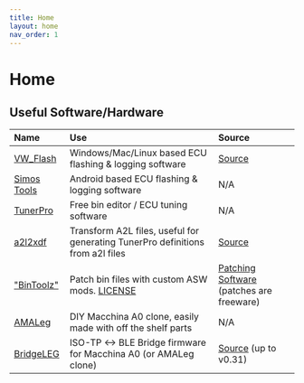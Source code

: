```yaml
---
title: Home
layout: home
nav_order: 1
---
```

# Home

## Useful Software/Hardware

| Name                                                                            | Use                                                                                                           | Source                                                                             |
| :------------------------------------------------------------------------------ | :------------------------------------------------------------------------------------------------------------ | :--------------------------------------------------------------------------------- |
| [VW_Flash](https://github.com/bri3d/VW_Flash/releases)                          | Windows/Mac/Linux based ECU flashing & logging software                                                       | [Source](https://github.com/bri3d/VW_Flash)                                        |
| [Simos Tools](https://play.google.com/store/apps/details?id=com.app.simostools) | Android based ECU flashing & logging software                                                                 | N/A                                                                                |
| [TunerPro](https://www.tunerpro.net/downloadApp.htm)                            | Free bin editor / ECU tuning software                                                                         | N/A                                                                                |
| [a2l2xdf](https://github.com/bri3d/a2l2xdf)                                     | Transform A2L files, useful for generating TunerPro definitions from a2l files                                | [Source](https://github.com/bri3d/a2l2xdf)                                         |
| ["BinToolz" ](https://github.com/Switchleg1/BinToolz)                           | Patch bin files with custom ASW mods. [LICENSE](https://github.com/Switchleg1/BinToolz/blob/main/license.txt) | [Patching Software](https://github.com/Switchleg1/BinToolz) (patches are freeware) |
| [AMALeg](https://github.com/Switchleg1/AMAleg)                                  | DIY Macchina A0 clone, easily made with off the shelf parts                                                   | N/A                                                                                |
| [BridgeLEG](https://github.com/Switchleg1/esp32-isotp-ble-bridge/releases)      | ISO-TP <-> BLE Bridge firmware for Macchina A0 (or AMALeg clone)                                              | [Source](https://github.com/Switchleg1/esp32-isotp-ble-bridge) (up to v0.31)       |
